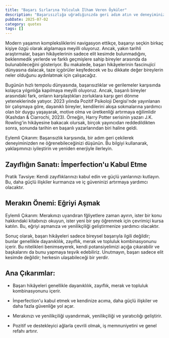 ```yaml
---
title: "Başarı Sırlarına Yolculuk İlham Veren Öyküler"
description: "Başarısızlığa uğradığınızda geri adım atın ve deneyiminizden ne öğrenebileceğinizi yansıtın. Bu b..."
pubDate: 2025-07-02
category: quotes
tags: []
---
```


Modern yaşamın kompleksliklerini navigasyon ettikçe, başarıyı seçkin birkaç kişiye özgü olarak algılamaya meyilli oluyoruz. Ancak, yakın tarihli araştırmalar, başarı hikâyelerinin sadece elit kesimde bulunmadığını, beklenmedik yerlerde ve farklı geçmişlere sahip bireyler arasında da bulunabileceğini gösteriyor. Bu makalede, başarı hikâyelerinin fascinující dünyasına dalacak, taze içgörüler keşfedecek ve bu dikkate değer bireylerin neler olduğunu aydınlatmak için çalışacağız.

Bugünün hızlı tempolu dünyasında, başarısızlıklar ve gerilemeler karşısında kolayca yılgınlığa kapılmaya meyilli oluyoruz. Ancak, başarılı bireyler arasındaki fark, onların karşılaştıkları zorluklara karşı geri dönme yeteneklerinde yatıyor. 2023 yılında Pozitif Psikoloji Dergisi'nde yayınlanan bir çalışmaya göre, dayanıklı bireyler, kendilerini akışa sokmalarına yardımcı olan bir duygu yaşayarak, motive olma ve üretkenliği artırmaya eğilimlidir (Kashdan & Ciarrochi, 2023). Örneğin, Harry Potter serisinin yazarı J.K. Rowling'in hikâyesine bakacak olursak, birçok yayıncıdan reddedildikten sonra, sonunda tarihin en başarılı yazarlarından biri haline geldi.

Eylemli Çıkarım: Başarısızlık karşısında, bir adım geri çekilerek deneyiminizden ne öğrenebileceğinizi düşünün. Bu bilgiyi kullanarak, yaklaşımınızı iyileştirin ve yeniden enerjiyle ilerleyin.

## Zayıflığın Sanatı: İmperfection'u Kabul Etme

Pratik Tavsiye: Kendi zayıflıklarınızı kabul edin ve güçlü yanlarınızı kutlayın. Bu, daha güçlü ilişkiler kurmanıza ve iç güveninizi artırmaya yardımcı olacaktır.

## Merakın Önemi: Eğriyi Aşmak

Eylemli Çıkarım: Merakınızı uyandıran fğliyetlere zaman ayırın, ister bir konu hakkındaki kitabınızı okuyun, ister yeni bir şey öğrenmek için çevrimiçi kursa katılın. Bu, eğriyi aşmanıza ve yenilikçiliği geliştirmenize yardımcı olacaktır.

Sonuç olarak, başarı hikâyeleri sadece bireysel başarıyla ilgili değildir; bunlar genellikle dayanıklılık, zayıflık, merak ve topluluk kombinasyonunu içerir. Bu nitelikleri benimseyerek, kendi potansiyelimizi açığa çıkarabilir ve başkalarını da bunu yapmaya teşvik edebiliriz. Unutmayın, başarı sadece elit kesimde değildir; herkesin ulaşabileceği bir yerdir.

## Ana Çıkarımlar:

* Başarı hikâyeleri genellikle dayanıklılık, zayıflık, merak ve topluluk kombinasyonunu içerir.

* İmperfection'u kabul etmek ve kendinize acıma, daha güçlü ilişkiler ve daha fazla güvenliğe yol açar.

* Merakınızı ve yenilikçiliği uyandırmak, yenilikçiliği ve yaratıcılığı geliştirir.

* Pozitif ve destekleyici ağlarla çevrili olmak, iş memnuniyetini ve genel refahı artırır.
